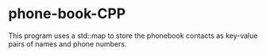 # phone-book-CPP
This program uses a std::map to store the phonebook contacts as key-value pairs of names and phone numbers.
